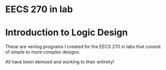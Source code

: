 # EECS 270 in lab
# Introduction to Logic Design

These are verilog programs I created for the EECS 270 in labs that consist of simple to more complex designs.

All have been demoed and working to their entirety!
